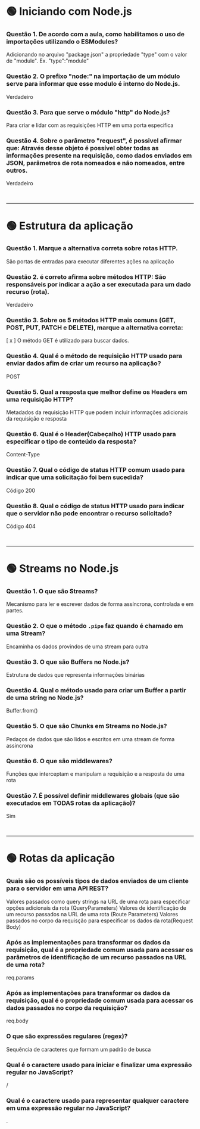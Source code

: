 # 🟢 Iniciando com Node.js

### Questão 1. De acordo com a aula, como habilitamos o uso de importações utilizando o ESModules?
Adicionando no arquivo "package.json" a propriedade "type" com o valor de "module". Ex. "type":"module"

### Questão 2. O prefixo "node:" na importação de um módulo serve para informar que esse modulo é interno do Node.js.
Verdadeiro

### Questão 3. Para que serve o módulo "http" do Node.js?
Para criar e lidar com as requisições HTTP em uma porta específica

### Questão 4. Sobre o parâmetro "request", é possivel afirmar que: Através desse objeto é possível obter todas as informações presente na requisição, como dados enviados em JSON, parâmetros de rota nomeados e não nomeados, entre outros.
Verdadeiro

</br>

---

# 🟢 Estrutura da aplicação

### Questão 1. Marque a alternativa correta sobre rotas HTTP.
São portas de entradas para executar diferentes ações na aplicação

### Questão 2. é correto afirma sobre métodos HTTP: São responsáveis por indicar a ação a ser executada para um dado recurso (rota).
Verdadeiro

### Questão 3. Sobre os 5 métodos HTTP mais comuns (GET, POST, PUT, PATCH e DELETE), marque a alternativa correta:
[ x ] O método GET é utilizado para buscar dados.

### Questão 4. Qual é o método de requisição HTTP usado para enviar dados afim  de criar um recurso na aplicação?
POST

### Questão 5. Qual a resposta que melhor define os Headers em uma requisição HTTP?
Metadados da requisição HTTP que podem incluir informações adicionais da requisição e resposta

### Questão 6. Qual é o Header(Cabeçalho) HTTP usado para especificar o tipo de conteúdo da resposta?
Content-Type

### Questão 7. Qual o código de status HTTP comum usado para indicar que uma solicitação foi bem sucedida?
Código 200

### Questão 8. Qual o código de status HTTP usado para indicar que o servidor não pode encontrar o recurso solicitado?
Código 404

</br>

---

# 🟢 Streams no Node.js

### Questão 1. O que são Streams?
Mecanismo para ler e escrever dados de forma assíncrona, controlada e em partes.

### Questão 2. O que o método ```.pipe``` faz quando é chamado em uma Stream?
Encaminha os dados provindos de uma stream para outra

### Questão 3. O que são Buffers no Node.js?
Estrutura de dados que representa informações binárias

### Questão 4. Qual o método usado para criar um Buffer a partir de uma string no Node.js?
Buffer.from()

### Questão 5. O que são Chunks em Streams no Node.js?
Pedaços de dados que são lidos e escritos em uma stream de forma assíncrona

### Questão 6. O que são middlewares?
Funções que interceptam e manipulam a requisição e a resposta de uma rota

### Questão 7. É possível definir middlewares globais (que são executados em TODAS rotas da aplicação)?
Sim

</br>

---

# 🟢 Rotas da aplicação

### Quais são os possíveis tipos de dados enviados de um cliente para o servidor em uma API REST?
Valores passados como query strings na URL de uma rota para especificar opções adicionais da rota (QueryParameters)
Valores de identificação de um recurso passados na URL de uma rota (Route Parameters)
Valores passados no corpo da requisção para especificar os dados da rota(Request Body)

### Após as implementações para transformar os dados da requisição, qual é a propriedade comum usada para acessar os parâmetros de identificação de um recurso passados na URL de uma rota?
req.params

### Após as implementações para transformar os dados da requisição, qual é o propriedade comum usada para acessar os dados passados no corpo da requisição?
req.body

### O que são expressões regulares (regex)?
Sequência de caracteres que formam um padrão de busca

### Qual é o caractere usado para iniciar e finalizar uma expressão regular no JavaScript?
/

### Qual é o caractere usado para representar qualquer caractere em uma expressão regular no JavaScript?
.





